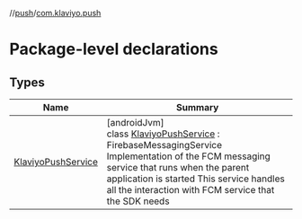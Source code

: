 //[push](../../index.md)/[com.klaviyo.push](index.md)

# Package-level declarations

## Types

| Name | Summary |
|---|---|
| [KlaviyoPushService](-klaviyo-push-service/index.md) | [androidJvm]<br>class [KlaviyoPushService](-klaviyo-push-service/index.md) : FirebaseMessagingService<br>Implementation of the FCM messaging service that runs when the parent application is started This service handles all the interaction with FCM service that the SDK needs |
